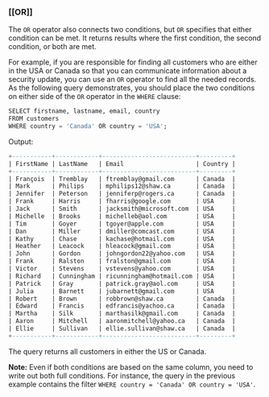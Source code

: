 ### [[OR]]

The `OR` operator also connects two conditions, but `OR` specifies that either condition can be met. It returns results where the first condition, the second condition, or both are met.

For example, if you are responsible for finding all customers who are either in the USA or Canada so that you can communicate information about a security update, you can use an `OR` operator to find all the needed records. As the following query demonstrates, you should place the two conditions on either side of the `OR` operator in the `WHERE` clause:

```sql
SELECT firstname, lastname, email, country
FROM customers
WHERE country = 'Canada' OR country = 'USA';
```
Output:
```sql
+-----------+------------+--------------------------+---------+
| FirstName | LastName   | Email                    | Country |
+-----------+------------+--------------------------+---------+
| François  | Tremblay   | ftremblay@gmail.com      | Canada  |
| Mark      | Philips    | mphilips12@shaw.ca       | Canada  |
| Jennifer  | Peterson   | jenniferp@rogers.ca      | Canada  |
| Frank     | Harris     | fharris@google.com       | USA     |
| Jack      | Smith      | jacksmith@microsoft.com  | USA     |
| Michelle  | Brooks     | michelleb@aol.com        | USA     |
| Tim       | Goyer      | tgoyer@apple.com         | USA     |
| Dan       | Miller     | dmiller@comcast.com      | USA     |
| Kathy     | Chase      | kachase@hotmail.com      | USA     |
| Heather   | Leacock    | hleacock@gmail.com       | USA     |
| John      | Gordon     | johngordon22@yahoo.com   | USA     |
| Frank     | Ralston    | fralston@gmail.com       | USA     |
| Victor    | Stevens    | vstevens@yahoo.com       | USA     |
| Richard   | Cunningham | ricunningham@hotmail.com | USA     |
| Patrick   | Gray       | patrick.gray@aol.com     | USA     |
| Julia     | Barnett    | jubarnett@gmail.com      | USA     |
| Robert    | Brown      | robbrown@shaw.ca         | Canada  |
| Edward    | Francis    | edfrancis@yachoo.ca      | Canada  |
| Martha    | Silk       | marthasilk@gmail.com     | Canada  |
| Aaron     | Mitchell   | aaronmitchell@yahoo.ca   | Canada  |
| Ellie     | Sullivan   | ellie.sullivan@shaw.ca   | Canada  |
+-----------+------------+--------------------------+---------+
```

The query returns all customers in either the US or Canada.

**Note:** Even if both conditions are based on the same column, you need to write out both full conditions. For instance, the query in the previous example contains the filter `WHERE country = 'Canada' OR country = 'USA'`.